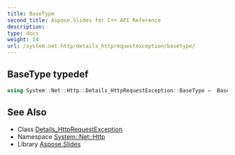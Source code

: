 ```yaml
---
title: BaseType
second_title: Aspose.Slides for C++ API Reference
description: 
type: docs
weight: 14
url: /system.net.http/details_httprequestexception/basetype/
---
```

## BaseType typedef




```cpp
using System::Net::Http::Details_HttpRequestException::BaseType =  Base
```

## See Also

* Class [Details_HttpRequestException](../)
* Namespace [System::Net::Http](../../)
* Library [Aspose.Slides](../../../)